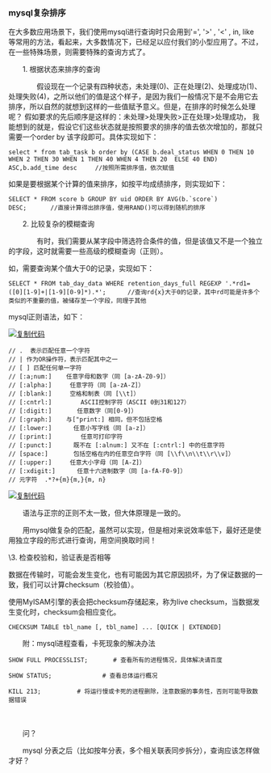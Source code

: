 ### mysql复杂排序

在大多数应用场景下，我们使用mysql进行查询时只会用到'=', '>' , '<' , in, like 等常用的方法，看起来，大多数情况下，已经足以应付我们的小型应用了。不过，在一些特殊场景，则需要特殊的查询方式了。

　　1. 根据状态来排序的查询

　　　　假设现在一个记录有四种状态，未处理(0)、正在处理(2)、处理成功(1)、处理失败(4)，之所以他们的值是这个样子，是因为我们一般情况下是不会用它去排序，所以自然的就想到这样的一些值赋予意义。但是，在排序的时候怎么处理呢？ 假如要求的先后顺序是这样的：未处理>处理失败>正在处理>处理成功， 我能想到的就是，假设它们这些状态就是按照要求的排序的值去依次增加的，那就只需要一个order by 该字段即可。具体实现如下：

```
select * from tab_task b order by (CASE b.deal_status WHEN 0 THEN 10 WHEN 2 THEN 30 WHEN 1 THEN 40 WHEN 4 THEN 20  ELSE 40 END) ASC,b.add_time desc     //按照所需排序值，依次赋值
```

如果是要根据某个计算的值来排序，如按平均成绩排序，则实现如下：

```
SELECT * FROM score b GROUP BY uid ORDER BY AVG(b.`score`) DESC;　　　　//直接计算得出排序值，使用RAND()可以得到随机的排序
```

　　2. 比较复杂的模糊查询

　　　　有时，我们需要从某字段中筛选符合条件的值，但是该值又不是一个独立的字段，这时就需要一些高级的模糊查询（正则）。

如，需要查询某个值大于0的记录，实现如下：

```
SELECT * FROM tab_day_data WHERE retention_days_full REGEXP '.*rd1=([0][1-9]+|[1-9][0-9]*).*';      //查询rd{x}大于0的记录，其中rd可能是许多个类似的不重要的值，被储存至一个字段，同理于其他
```

mysql正则语法，如下：

[![复制代码](https://common.cnblogs.com/images/copycode.gif)](javascript:void(0);)

```
// .  表示匹配任意一个字符
// | 作为OR操作符，表示匹配其中之一
// [ ] 匹配任何单一字符
// [:a;num:]    任意字母和数字（同 [a-zA-Z0-9]）
// [:alpha:]     任意字符（同 [a-zA-Z]）
// [:blank:]     空格和制表（同 [\\t]）
// [:cntrl:]        ASCII控制字符（ASCII 0到31和127）
// [:digit:]       任意数字（同[0-9]）
// [:graph:]    与["print:] 相同，但不包括空格
// [:lower:]      任意小写字线（同 [a-z]）
// [:print:]        任意可打印字符
// [:punct:]      既不在 [:alnum:] 又不在 [:cntrl:] 中的任意字符
// [space:]       包括空格在内的任意空白字符（同 [\\f\\n\\t\\r\\v]）
// [:upper:]     任意大小字母（同 [A-Z]）
// [:xdigit:]      任意十六进制数字（同 [a-fA-F0-9]）
// 元字符  .*?+{m}{m,}{m, n}
```

[![复制代码](https://common.cnblogs.com/images/copycode.gif)](javascript:void(0);)

　　语法与正宗的正则不太一致，但大体原理是一致的。

　　用mysql做复杂的匹配，虽然可以实现，但是相对来说效率低下，最好还是使用独立字段的形式进行查询，用空间换取时间！

 

\3. 检查校验和，验证表是否相等

数据在传输时，可能会发生变化，也有可能因为其它原因损坏，为了保证数据的一致，我们可以计算checksum（校验值）。

使用MyISAM引擎的表会把checksum存储起来，称为live checksum，当数据发生变化时，checksum会相应变化。

```
CHECKSUM TABLE tbl_name [, tbl_name] ... [QUICK | EXTENDED]
```

　　附：mysql进程查看，卡死现象的解决办法

```
SHOW FULL PROCESSLIST;       # 查看所有的进程情况，具体解决请百度

SHOW STATUS;              # 查看总体运行概况

KILL 213;          # 将运行慢或卡死的进程删除，注意数据的事务性，否则可能导致数据错误
```

 

　　

　　问？ 

　　mysql 分表之后（比如按年分表，多个相关联表同步拆分），查询应该怎样做才好？ 